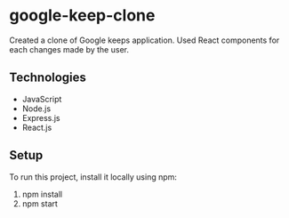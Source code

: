 # google-keep-clone
Created a clone of Google keeps application.
Used React components for each changes made by the user.
## Technologies
- JavaScript
- Node.js
- Express.js
- React.js
## Setup
To run this project, install it locally using npm:
1. npm install
2. npm start

